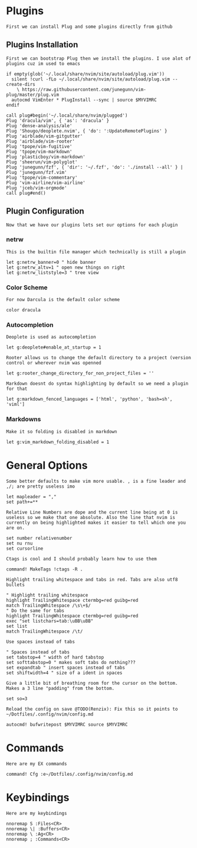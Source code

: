# Plugins

    First we can install Plug and some plugins directly from github

## Plugins Installation

    First we can bootstrap Plug then we install the plugins. I use alot of plugins cuz im used to emacs

```vim
if empty(glob('~/.local/share/nvim/site/autoload/plug.vim'))
  silent !curl -fLo ~/.local/share/nvim/site/autoload/plug.vim --create-dirs
    \ https://raw.githubusercontent.com/junegunn/vim-plug/master/plug.vim
  autocmd VimEnter * PlugInstall --sync | source $MYVIMRC
endif

call plug#begin('~/.local/share/nvim/plugged')
Plug 'dracula/vim', { 'as': 'dracula' }
Plug 'dense-analysis/ale'
Plug 'Shougo/deoplete.nvim', { 'do': ':UpdateRemotePlugins' }
Plug 'airblade/vim-gitgutter'
Plug 'airblade/vim-rooter'
Plug 'tpope/vim-fugitive'
Plug 'tpope/vim-markdown'
Plug 'plasticboy/vim-markdown'
Plug 'sheerun/vim-polyglot'
Plug 'junegunn/fzf', { 'dir': '~/.fzf', 'do': './install --all' } | Plug 'junegunn/fzf.vim'
Plug 'tpope/vim-commentary'
Plug 'vim-airline/vim-airline'
Plug 'jceb/vim-orgmode'
call plug#end()
```

## Plugin Configuration 

    Now that we have our plugins lets set our options for each plugin

### netrw

    This is the builtin file manager which technically is still a plugin

```vim
let g:netrw_banner=0 " hide banner
let g:netrw_altv=1 " open new things on right
let g:netrw_liststyle=3 " tree view
```

### Color Scheme

    For now Darcula is the default color scheme
```vim
color dracula
```

### Autocompletion

    Deoplete is used as autocompletion

```vim
let g:deoplete#enable_at_startup = 1
```

    Rooter allows us to change the default directory to a project (version control or wherever nvim was openned

```vim
let g:rooter_change_directory_for_non_project_files = ''
```

    Markdown doesnt do syntax highlighting by default so we need a plugin for that

```vim
let g:markdown_fenced_languages = ['html', 'python', 'bash=sh', 'viml']
```

### Markdowns

    Make it so folding is disabled in markdown

```vim
let g:vim_markdown_folding_disabled = 1
```

# General Options
    
    Some better defaults to make vim more usable. , is a fine leader and ,/; are pretty useless imo

```vim
let mapleader = ","
set path+=**
```

    Relative Line Numbers are dope and the current line being at 0 is useless so we make that one absolute. Also the line that nvim is currently on being highlighted makes it easier to tell which one you are on.

```vim
set number relativenumber
set nu rnu
set cursorline
```

    Ctags is cool and I should probably learn how to use them

```vim
command! MakeTags !ctags -R .
```

    Highlight trailing whitespace and tabs in red. Tabs are also utf8 bullets

```vim
" Highlight trailing whitespace
highlight TrailingWhitespace ctermbg=red guibg=red
match TrailingWhitespace /\s\+$/
" Do the same for tabs
highlight TrailingWhitespace ctermbg=red guibg=red
exec "set listchars=tab:\uBB\uBB"
set list
match TrailingWhitespace /\t/
```

    Use spaces instead of tabs

```vim
" Spaces instead of tabs
set tabstop=4 " width of hard tabstop
set softtabstop=0 " makes soft tabs do nothing???
set expandtab " insert spaces instead of tabs
set shiftwidth=4 " size of a ident in spaces
```

    Give a little bit of breathing room for the cursor on the bottom. Makes a 3 line "padding" from the bottom.

```vim
set so=3
```

    Reload the config on save @TODO(Renzix): Fix this so it points to ~/Dotfiles/.config/nvim/config.md

```vim
autocmd! bufwritepost $MYVIMRC source $MYVIMRC
```

# Commands

    Here are my EX commands

```vim
command! Cfg :e~/Dotfiles/.config/nvim/config.md
```

# Keybindings

    Here are my keybindings

```vim
nnoremap S :Files<CR>
nnoremap \| :Buffers<CR>
nnoremap \ :Ag<CR>
nnoremap ; :Commands<CR>
```



